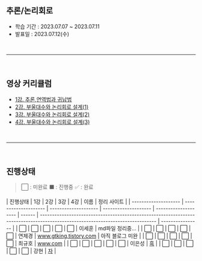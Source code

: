 ## **추론/논리회로**

- 학습 기간 : 2023.07.07 ~ 2023.07.11
- 발표일 : 2023.07.12(수)

<br>

---

<br>

## **영상 커리큘럼**

- [1강. 추론,연역법과 귀납법](https://www.youtube.com/watch?v=OWQmdC2rds4)
- [2강. 부울대수와 논리회로 설계(1)](https://www.youtube.com/watch?v=2XLwJDi_Q4Y)
- [3강. 부울대수와 논리회로 설계(2)](https://www.youtube.com/watch?v=tXPMVXlnTSQ)
- [4강. 부울대수와 논리회로 설계(3)](https://www.youtube.com/watch?v=Z4SU8UyHSJ4)

<br>

---

<br>

## **진행상태**

> :white_large_square: : 미완료
> :black_large_square: : 진행중
> :white_check_mark: : 완료

| 진행상태             | 1강                  | 2강                  | 3강                  | 4강                  | 이름   | 정리 사이트                                                                                                                    |
| -------------------- | -------------------- | -------------------- | -------------------- | -------------------- | ------ | ------------------------------------------------------------------------------------------------------------------------------ | ---------------- |
| :white_large_square: | :white_large_square: | :white_large_square: | :white_large_square: | :white_large_square: | 이세훈 | md파일 정리중...                                                                                                               |
| :white_large_square: | :white_large_square: | :white_large_square: | :white_large_square: | :white_large_square: | 연제경 | www.gtking.tistory.com                                                                                                         | 아직 블로그 미완 |
| :white_large_square: | :white_large_square: | :white_large_square: | :white_large_square: | :white_large_square: | 최규호 | www.com                                                                                                                        |
| :white_large_square: | :white_large_square: | :white_large_square: | :white_large_square: | :white_large_square: | 이은성 | [흑](https://velog.io/@seong_li/%EC%9D%B4%EC%82%B0-%EC%88%98%ED%95%99-%EC%9D%B4%EC%82%B0%EC%88%98%ED%95%99-%EA%B8%B0%EC%B4%88) |
| :white_large_square: | :white_large_square: | :white_large_square: | :white_large_square: | :white_large_square: | 강현   | [자](https://hyunleo.tistory.com/category/CS/%EC%9D%B4%EC%82%B0%EC%88%98%ED%95%99%20%EA%B8%B0%EC%B4%88)                        |

